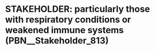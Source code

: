 # STAKEHOLDER: __particularly those with respiratory conditions or weakened immune systems__ (PBN__Stakeholder_813)

